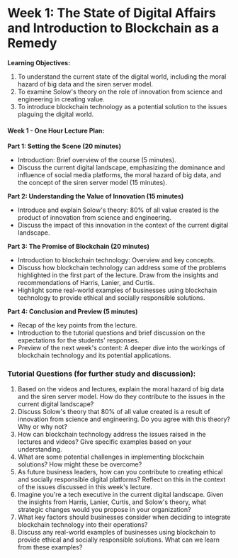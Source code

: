 # Week 1: The State of Digital Affairs and Introduction to Blockchain as a Remedy

**Learning Objectives:**

1. To understand the current state of the digital world, including the moral hazard of big data and the siren server model.
2. To examine Solow's theory on the role of innovation from science and engineering in creating value.
3. To introduce blockchain technology as a potential solution to the issues plaguing the digital world.

#### Week 1 - One Hour Lecture Plan:

**Part 1: Setting the Scene (20 minutes)**

* Introduction: Brief overview of the course (5 minutes).
* Discuss the current digital landscape, emphasizing the dominance and influence of social media platforms, the moral hazard of big data, and the concept of the siren server model (15 minutes).

**Part 2: Understanding the Value of Innovation (15 minutes)**

* Introduce and explain Solow's theory: 80% of all value created is the product of innovation from science and engineering.
* Discuss the impact of this innovation in the context of the current digital landscape.

**Part 3: The Promise of Blockchain (20 minutes)**

* Introduction to blockchain technology: Overview and key concepts.
* Discuss how blockchain technology can address some of the problems highlighted in the first part of the lecture. Draw from the insights and recommendations of Harris, Lanier, and Curtis.
* Highlight some real-world examples of businesses using blockchain technology to provide ethical and socially responsible solutions.

**Part 4: Conclusion and Preview (5 minutes)**

* Recap of the key points from the lecture.
* Introduction to the tutorial questions and brief discussion on the expectations for the students' responses.
* Preview of the next week's content: A deeper dive into the workings of blockchain technology and its potential applications.

### Tutorial Questions (for further study and discussion):

1. Based on the videos and lectures, explain the moral hazard of big data and the siren server model. How do they contribute to the issues in the current digital landscape?
2. Discuss Solow's theory that 80% of all value created is a result of innovation from science and engineering. Do you agree with this theory? Why or why not?
3. How can blockchain technology address the issues raised in the lectures and videos? Give specific examples based on your understanding.
4. What are some potential challenges in implementing blockchain solutions? How might these be overcome?
5. As future business leaders, how can you contribute to creating ethical and socially responsible digital platforms? Reflect on this in the context of the issues discussed in this week's lecture.
6. Imagine you're a tech executive in the current digital landscape. Given the insights from Harris, Lanier, Curtis, and Solow's theory, what strategic changes would you propose in your organization?
7. What key factors should businesses consider when deciding to integrate blockchain technology into their operations?
8. Discuss any real-world examples of businesses using blockchain to provide ethical and socially responsible solutions. What can we learn from these examples?
